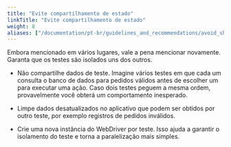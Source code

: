 ```yaml
---
title: "Evite compartilhamento de estado"
linkTitle: "Evite compartilhamento de estado"
weight: 8
aliases: ["/documentation/pt-br/guidelines_and_recommendations/avoid_sharing_state/"]  
---
```



Embora mencionado em vários lugares, vale a pena mencionar novamente. Garanta que
os testes são isolados uns dos outros.

* Não compartilhe dados de teste. Imagine vários testes em que cada um consulta o banco de dados
para pedidos válidos antes de escolher um para executar uma ação. Caso dois testes
peguem a mesma ordem, provavelmente você obterá um comportamento inesperado.

* Limpe dados desatualizados no aplicativo que podem ser obtidos por outro
teste, por exemplo registros de pedidos inválidos.

* Crie uma nova instância do WebDriver por teste. Isso ajuda a garantir o isolamento do teste
e torna a paralelização mais simples.
